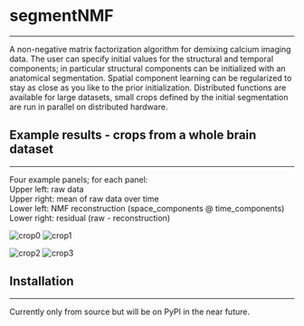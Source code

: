 # segmentNMF
---
A non-negative matrix factorization algorithm for demixing calcium imaging data.
The user can specify initial values for the structural and temporal components;
in particular structural components can be initialized with an anatomical segmentation.
Spatial component learning can be regularized to stay as close as you like to the prior initialization.
Distributed functions are available for large datasets, small crops defined by the
initial segmentation are run in parallel on distributed hardware.

## Example results - crops from a whole brain dataset
---
Four example panels; for each panel:\
Upper left: raw data\
Upper right: mean of raw data over time\
Lower left: NMF reconstruction (space\_components @ time\_components)\
Lower right: residual (raw - reconstruction)

![crop0](resources/crop0.gif)
![crop1](resources/crop1.gif)

![crop2](resources/crop2.gif)
![crop3](resources/crop3.gif)

## Installation
---
Currently only from source but will be on PyPI in the near future.


